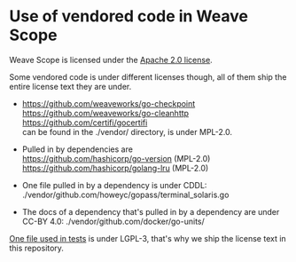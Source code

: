# Use of vendored code in Weave Scope

Weave Scope is licensed under the [Apache 2.0 license](LICENSE).

Some vendored code is under different licenses though, all of them ship the
entire license text they are under.

- https://github.com/weaveworks/go-checkpoint  
  https://github.com/weaveworks/go-cleanhttp  
  https://github.com/certifi/gocertifi  
  can be found in the ./vendor/ directory, is under MPL-2.0.

- Pulled in by dependencies are  
  https://github.com/hashicorp/go-version (MPL-2.0)  
  https://github.com/hashicorp/golang-lru (MPL-2.0)

- One file pulled in by a dependency is under CDDL:  
  ./vendor/github.com/howeyc/gopass/terminal_solaris.go

- The docs of a dependency that's pulled in by a dependency
  are under CC-BY 4.0:
  ./vendor/github.com/docker/go-units/

[One file used in tests](COPYING.LGPL-3) is under LGPL-3, that's why we ship
the license text in this repository.
